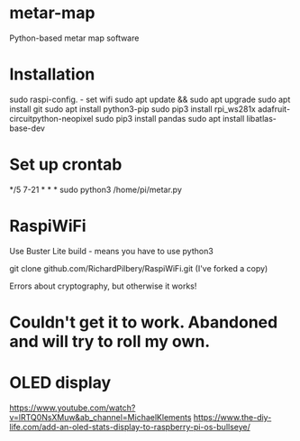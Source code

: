 # metar-map
Python-based metar map software

# Installation

sudo raspi-config. - set wifi
sudo apt update && sudo apt upgrade
sudo apt install git
sudo apt install python3-pip
sudo pip3 install rpi_ws281x adafruit-circuitpython-neopixel
sudo pip3 install pandas
sudo apt install libatlas-base-dev

# Set up crontab

*/5 7-21 * * *  sudo python3 /home/pi/metar.py




# RaspiWiFi

Use Buster Lite build - means you have to use python3

git clone github.com/RichardPilbery/RaspiWiFi.git  (I've forked a copy)

Errors about cryptography, but otherwise it works!

# Couldn't get it to work. Abandoned and will try to roll my own.


# OLED display

https://www.youtube.com/watch?v=lRTQ0NsXMuw&ab_channel=MichaelKlements
https://www.the-diy-life.com/add-an-oled-stats-display-to-raspberry-pi-os-bullseye/






